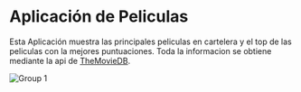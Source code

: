 # Aplicación de Peliculas

Esta Aplicación muestra las principales peliculas en cartelera y el top de las peliculas con la mejores puntuaciones. Toda la informacion se obtiene mediante la api de [TheMovieDB](https://www.themoviedb.org/?language=es).

![Group 1](https://user-images.githubusercontent.com/80381423/134755586-792bf47a-1ddb-413c-bec7-eafd6b104edc.png)
